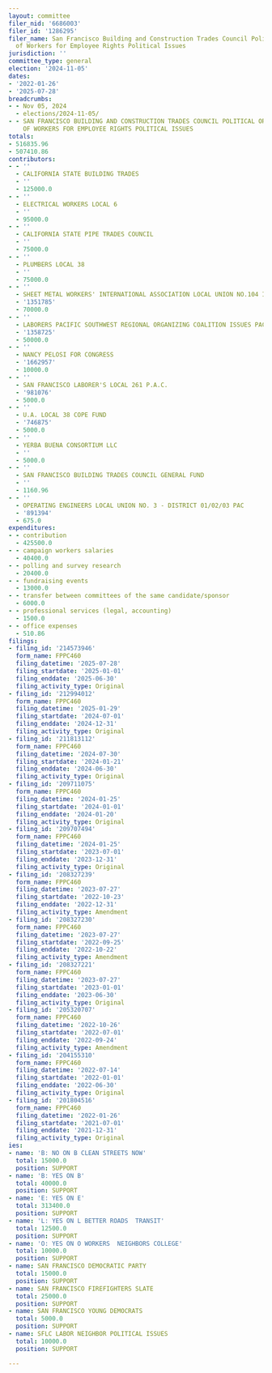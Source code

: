 ```yaml
---
layout: committee
filer_nid: '6686003'
filer_id: '1286295'
filer_name: San Francisco Building and Construction Trades Council Political Organization
  of Workers for Employee Rights Political Issues
jurisdiction: ''
committee_type: general
election: '2024-11-05'
dates:
- '2022-01-26'
- '2025-07-28'
breadcrumbs:
- - Nov 05, 2024
  - elections/2024-11-05/
- - SAN FRANCISCO BUILDING AND CONSTRUCTION TRADES COUNCIL POLITICAL ORGANIZATION
    OF WORKERS FOR EMPLOYEE RIGHTS POLITICAL ISSUES
totals:
- 516835.96
- 507410.86
contributors:
- - ''
  - CALIFORNIA STATE BUILDING TRADES
  - ''
  - 125000.0
- - ''
  - ELECTRICAL WORKERS LOCAL 6
  - ''
  - 95000.0
- - ''
  - CALIFORNIA STATE PIPE TRADES COUNCIL
  - ''
  - 75000.0
- - ''
  - PLUMBERS LOCAL 38
  - ''
  - 75000.0
- - ''
  - SHEET METAL WORKERS' INTERNATIONAL ASSOCIATION LOCAL UNION NO.104 ISSUES COMMITTEE
  - '1351785'
  - 70000.0
- - ''
  - LABORERS PACIFIC SOUTHWEST REGIONAL ORGANIZING COALITION ISSUES PAC
  - '1358725'
  - 50000.0
- - ''
  - NANCY PELOSI FOR CONGRESS
  - '1662957'
  - 10000.0
- - ''
  - SAN FRANCISCO LABORER'S LOCAL 261 P.A.C.
  - '981076'
  - 5000.0
- - ''
  - U.A. LOCAL 38 COPE FUND
  - '746875'
  - 5000.0
- - ''
  - YERBA BUENA CONSORTIUM LLC
  - ''
  - 5000.0
- - ''
  - SAN FRANCISCO BUILDING TRADES COUNCIL GENERAL FUND
  - ''
  - 1160.96
- - ''
  - OPERATING ENGINEERS LOCAL UNION NO. 3 - DISTRICT 01/02/03 PAC
  - '891394'
  - 675.0
expenditures:
- - contribution
  - 425500.0
- - campaign workers salaries
  - 40400.0
- - polling and survey research
  - 20400.0
- - fundraising events
  - 13000.0
- - transfer between committees of the same candidate/sponsor
  - 6000.0
- - professional services (legal, accounting)
  - 1500.0
- - office expenses
  - 510.86
filings:
- filing_id: '214573946'
  form_name: FPPC460
  filing_datetime: '2025-07-28'
  filing_startdate: '2025-01-01'
  filing_enddate: '2025-06-30'
  filing_activity_type: Original
- filing_id: '212994012'
  form_name: FPPC460
  filing_datetime: '2025-01-29'
  filing_startdate: '2024-07-01'
  filing_enddate: '2024-12-31'
  filing_activity_type: Original
- filing_id: '211813112'
  form_name: FPPC460
  filing_datetime: '2024-07-30'
  filing_startdate: '2024-01-21'
  filing_enddate: '2024-06-30'
  filing_activity_type: Original
- filing_id: '209711075'
  form_name: FPPC460
  filing_datetime: '2024-01-25'
  filing_startdate: '2024-01-01'
  filing_enddate: '2024-01-20'
  filing_activity_type: Original
- filing_id: '209707494'
  form_name: FPPC460
  filing_datetime: '2024-01-25'
  filing_startdate: '2023-07-01'
  filing_enddate: '2023-12-31'
  filing_activity_type: Original
- filing_id: '208327239'
  form_name: FPPC460
  filing_datetime: '2023-07-27'
  filing_startdate: '2022-10-23'
  filing_enddate: '2022-12-31'
  filing_activity_type: Amendment
- filing_id: '208327230'
  form_name: FPPC460
  filing_datetime: '2023-07-27'
  filing_startdate: '2022-09-25'
  filing_enddate: '2022-10-22'
  filing_activity_type: Amendment
- filing_id: '208327221'
  form_name: FPPC460
  filing_datetime: '2023-07-27'
  filing_startdate: '2023-01-01'
  filing_enddate: '2023-06-30'
  filing_activity_type: Original
- filing_id: '205320707'
  form_name: FPPC460
  filing_datetime: '2022-10-26'
  filing_startdate: '2022-07-01'
  filing_enddate: '2022-09-24'
  filing_activity_type: Amendment
- filing_id: '204155310'
  form_name: FPPC460
  filing_datetime: '2022-07-14'
  filing_startdate: '2022-01-01'
  filing_enddate: '2022-06-30'
  filing_activity_type: Original
- filing_id: '201804516'
  form_name: FPPC460
  filing_datetime: '2022-01-26'
  filing_startdate: '2021-07-01'
  filing_enddate: '2021-12-31'
  filing_activity_type: Original
ies:
- name: 'B: NO ON B CLEAN STREETS NOW'
  total: 15000.0
  position: SUPPORT
- name: 'B: YES ON B'
  total: 40000.0
  position: SUPPORT
- name: 'E: YES ON E'
  total: 313400.0
  position: SUPPORT
- name: 'L: YES ON L BETTER ROADS  TRANSIT'
  total: 12500.0
  position: SUPPORT
- name: 'O: YES ON O WORKERS  NEIGHBORS COLLEGE'
  total: 10000.0
  position: SUPPORT
- name: SAN FRANCISCO DEMOCRATIC PARTY
  total: 15000.0
  position: SUPPORT
- name: SAN FRANCISCO FIREFIGHTERS SLATE
  total: 25000.0
  position: SUPPORT
- name: SAN FRANCISCO YOUNG DEMOCRATS
  total: 5000.0
  position: SUPPORT
- name: SFLC LABOR NEIGHBOR POLITICAL ISSUES
  total: 10000.0
  position: SUPPORT

---
```


